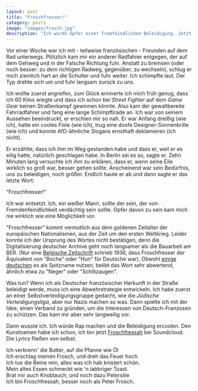 ```yaml
---
layout: post
title: "Froschfresser!"
category: posts
image: "images/frosch.jpg"
description: "Ich wurde Opfer einer fremfeindlichen Beleidigung. Jetzt wehre ich mich."
---
```


Vor einer Woche war ich mit - teilweise französischen - Freunden auf dem Rad unterwegs. Plötzlich kam mir ein anderer Radfahrer entgegen, der auf dem Gehweg und in der Falsche Richtung fuhr. Anstatt zu bremsen (oder noch besser: zu dem richtigen Radweg, gegenüber, zu wechseln), schlug er mich ziemlich hart an die Schulter und fuhr weiter. Ich schimpfte laut. Der Typ drehte sich um und fuhr langsam zurück zu uns.

Ich wollte zuerst angreifen, zum Glück erinnerte ich mich früh genug, dass ich 60 Kilos wiegte und dass ich schon bei _Street Fighter_ auf dem _Game Gear_ keinen Straßenkampf gewinnen könnte. Also kam der gewaltbereite Fahrradfahrer und fang eine lange Schimpftirade an. Ich war von seinem Aussehen beeindruckt, er erschien mir so nah. Er war Anfang dreißig (wie ich), hatte ein cooles Fixie (wie ich), trug eine doofe Designer-Sonnenbrille (wie ich) und konnte AfD-ähnliche Slogans ernsthaft deklamieren (ich nicht).

Er erzählte, dass ich ihm im Weg gestanden habe und dass er, weil er es eilig hatte, natürlich geschlagen habe. In Berlin sei es so, sagte er. Zehn Minuten lang versuchte ich ihm zu erklären, dass er, wenn seine Eile wirklich so groß war, besser gehen sollte. Anscheinend war sein Bedürfnis, uns zu beleidigen, noch größer. Endlich haute er ab und dann sagte er das letzte Wort:

"Froschfresser!"

Ich war entsetzt. Ich, ein weißer Mann, sollte der sein, der von Fremdenfeindlichkeit verdächtig sein sollte. Opfer davon zu sein kam mich nie wirklich wie eine Möglichkeit vor.

"Froschfresser" kommt vermutlich aus dem goldenen Zeitalter der europäischen Nationalismen, aus der Zeit um den ersten Weltkrieg. Leider konnte ich der Ursprung des Wortes nicht bestätigen, denn die Digitalisierung deutscher Archive geht noch langsamer als die Bauarbeit am BER. (Nur eine [Belgische Zeitschrift](http://gallica.bnf.fr/ark:/12148/bpt6k5415412c/f281.image.r=froschfresser?rk=21459;2) schrieb 1936, dass Froschfresser der Äquivalent von "Boche" oder "Hun" für Deutsche war). Obwohl [einige deutschen](https://dict.leo.org/forum/viewWrongentry.php?idThread=36762&idForum=6&lang=de&lp=ende) es als Spitzname nutzen, belibt das Wort sehr abwertend, ähnlich etwa zu "Neger" oder "Schlitzaugen".

Was tun? Wenn ich als Deutscher französischer Herkunft in der Straße beleidigt werde, muss ich eine Abwehrstrategie entwickeln. Ich habe zuerst an einer Selbstverteidigungsgruppe gedacht, wie die _Jüdische Verteidigungsliga_, aber nur Nazis machen so was. Dann spielte ich mit der Idee, einen Verband zu gründen, um die Interessen von Deutsch-Franzosen zu schützen. Das kam mir aber sehr langweilig vor.

Dann wusste ich. Ich würde Rap machen und die Beleidigung ercoolen<note content="Deutsch für 'cool machen'.">. Den Kunstnamen habe ich schon, ich bin jetzt [Froschfressah](https://soundcloud.com/user-852356006) bei Soundcloud. Die Lyrics fließen von selbst:

Ich verbrenn' die Butter, auf die Pfanne wie Öl<br />
Ich erschlag meinen Frosch, und dreh das Feuer hoch<br />
Ich tue die Beine rein, alles was ich hab knistert schön.<br />
Mein altes Essen schmeckt wie 'n labbriger Toast.<br />
Brat mir auch Knoblauch, und noch dazu Petersilie<br />
Ich bin Froschfressah, besser noch als Peter Frosch.<br />
